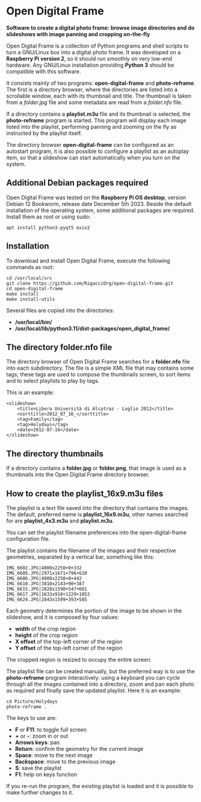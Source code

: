 # Open Digital Frame

**Software to create a digital photo frame: browse image directories and do slideshows with image panning and cropping on-the-fly**

Open Digital Frame is a collection of Python programs and shell 
scripts to turn a GNU/Linux box into a digital photo frame. It 
was developed on a **Raspberry Pi version 2**, so it should run 
smoothly on very low-end hardware. Any GNU/Linux installation 
providing **Python 3** should be compatible with this software.

It consists mainly of two programs: **open-digital-frame** and 
**photo-reframe**. The first is a directory browser, where the 
directories are listed into a scrollable window, each with its 
thumbnail and title. The thumbnail is taken from a _folder.jpg_ 
file and some metadata are read from a _folder.nfo_ file.

If a directory contains a **playlist.m3u** file and its 
thumbnail is selected, the **photo-reframe** program is started. 
This program will display each image listed into the playlist, 
performing panning and zooming on the fly as instructed by the 
playlist itself.

The directory browser **open-digital-frame** can be configured 
as an autostart program, it is also possible to configure a 
playlist as an autoplay item, so that a slideshow can start 
automatically when you turn on the system.

## Additional Debian packages required

Open Digital Frame was tested on the **Raspberry Pi OS 
desktop**, version Debian 12 Bookworm, release date December 5th 
2023. Beside the default installation of the operating system, 
some additional packages are required. Install them as root or 
using sudo:

```
apt install python3-pyqt5 exiv2
```

## Installation

To download and install Open Digital Frame, execute the 
following commands as root:

```
cd /usr/local/src
git clone https://github.com/RigacciOrg/open-digital-frame.git
cd open-digital-frame
make install
make install-utils
```

Several files are copied into the directories:

* **/usr/local/bin/**
* **/usr/local/lib/python3.11/dist-packages/open_digital_frame/**

## The directory folder.nfo file

The directory browser of Open Digital Frame searches for a 
**folder.nfo** file into each subdirectory. The file is a simple 
XML file that may contains some tags; these tags are used to 
compose the thumbnails screen, to sort items and to select 
playlists to play by tags.

This is an example:

```
<slideshow>
    <title>Libera Università di Alcatraz - Luglio 2012</title>
    <sorttitle>2012_07_16_</sorttitle>
    <tag>Family</tag>
    <tag>Holydays</tag>
    <date>2012-07-16</date>
</slideshow>
```

## The directory thumbnails

If a directory contains a **folder.jpg** or **folder.png**, that 
image is used as a thumbnails into the Open Digital Frame 
directory browser.

## How to create the playlist_16x9.m3u files

The playlist is a text file saved into the directory that
contains the images. The default, preferred name is
**playlist_16x9.m3u**, other names searched for are
**playlist_4x3.m3u** and **playlist.m3u**.

You can set the playlist filename preferences into the
open-digital-frame configuration file.

The playlist contains the filename of the images and their
respective geometries, separated by a vertical bar, something
like this:

```
IMG_6602.JPG|4000x2250+0+332
IMG_6605.JPG|2971x1671+796+628
IMG_6606.JPG|4000x2250+0+442
IMG_6610.JPG|3810x2143+90+387
IMG_6615.JPG|2828x1590+547+681
IMG_6617.JPG|1633x918+1229+1052
IMG_6624.JPG|2843x1599+393+585
```

Each geometry determines the portion of the image to be shown in
the slideshow, and it is composed by four values:

* **width** of the crop region
* **height** of the crop region
* **X offset** of the top-left corner of the region
* **Y offset** of the top-left corner of the region

The cropped region is resized to occupy the entire screen.

The playlist file can be created manually, but the preferred way 
is to use the **photo-reframe** program interactively: using a 
keyboard you can cycle through all the images contained into a 
directory, zoom and pan each photo as required and finally save 
the updated playlist. Here it is an example:

```
cd Picture/Holydays
photo-reframe .
```
The keys to use are:

* **F** or **F11**: to toggle full screen
* **+** or **-**: zoom in or out
* **Arrows keys**: pan
* **Return**: confirm the geometry for the current image
* **Space**: move to the next image
* **Backspace**: move to the previous image
* **S**: save the playlist
* **F1**: help on keys function

If you re-run the program, the existing playlist is loaded and 
it is possible to make further changes to it.
